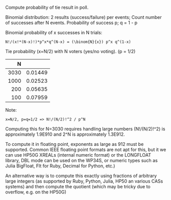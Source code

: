 Compute probability of tie result in poll.

Binomial distribution: 2 results (success/failure) per events;
Count number of successes after N events.
Probability of success p; q = 1 - p

Binomial probability of x successes in N trials:

```
N!/(x!*(N-x)!)*p^x*q^(N-x) = (\binom{N}{x}) p^x q^(1-x)
```

Tie probability (x=N/2) with N voters (yes/no voting).
(p = 1/2)

|  N   |         |
|-----:|--------:|
| 3030 | 0.01449 |
| 1000 | 0.02523 |
|  200 | 0.05635 |
|  100 | 0.07959 |

Note:

```
x=N/2, p=q=1/2 => N!/(N/2)!^2 / p^N
```

Computing this for N=3030 requires handling large numbers
(N!/(N/2)!^2) is approximately 1.9E910 and
2^N is approximately 1.3E912.

To compute it in floating point, exponents as large as 912
must be supported. Common IEEE floating point formats
are not apt for this, but it we can use
HP50G XREALs (internal numeric format) or
the LONGFLOAT library, DBL mode can be used on the WP34S,
or numeric types such as Julia BigFloat, Flt for Ruby,
Decimal for Python, etc.)

An alternative way is to compute this exactly using
fractions of arbitrary large integers (as supported by Ruby,
Python, Julia, HP50 an various CASs systems)
and then compute the quotient (which may be tricky
due to overflow, e.g. on the HP50G)
